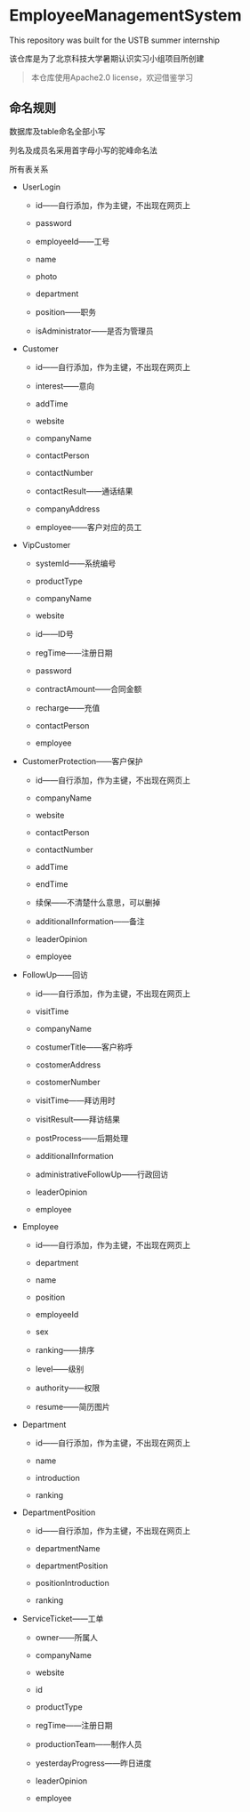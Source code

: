 # EmployeeManagementSystem
This repository was built for the USTB summer internship

该仓库是为了北京科技大学暑期认识实习小组项目所创建



> 本仓库使用Apache2.0 license，欢迎借鉴学习



## 命名规则

数据库及table命名全部小写

列名及成员名采用首字母小写的驼峰命名法

所有表关系

- UserLogin

  - id——自行添加，作为主键，不出现在网页上

  - password

  - employeeId——工号

  - name

  - photo

  - department

  - position——职务

  - isAdministrator——是否为管理员

- Customer

  - id——自行添加，作为主键，不出现在网页上

  - interest——意向

  - addTime

  - website

  - companyName

  - contactPerson

  - contactNumber

  - contactResult——通话结果

  - companyAddress

  - employee——客户对应的员工

- VipCustomer

  - systemId——系统编号

  - productType

  - companyName

  - website

  - id——ID号

  - regTime——注册日期

  - password

  - contractAmount——合同金额

  - recharge——充值

  - contactPerson

  - employee

- CustomerProtection——客户保护

  - id——自行添加，作为主键，不出现在网页上

  - companyName

  - website

  - contactPerson

  - contactNumber

  - addTime

  - endTime

  - 续保——不清楚什么意思，可以删掉

  - additionalInformation——备注

  - leaderOpinion

  - employee

- FollowUp——回访

  - id——自行添加，作为主键，不出现在网页上

  - visitTime

  - companyName

  - costumerTitle——客户称呼

  - costomerAddress

  - costomerNumber

  - visitTime——拜访用时

  - visitResult——拜访结果

  - postProcess——后期处理

  - additionalInformation

  - administrativeFollowUp——行政回访

  - leaderOpinion

  - employee

- Employee

  - id——自行添加，作为主键，不出现在网页上

  - department

  - name

  - position

  - employeeId

  - sex

  - ranking——排序

  - level——级别

  - authority——权限

  - resume——简历图片

- Department

  - id——自行添加，作为主键，不出现在网页上

  - name

  - introduction

  - ranking

- DepartmentPosition

  - id——自行添加，作为主键，不出现在网页上

  - departmentName

  - departmentPosition

  - positionIntroduction

  - ranking

- ServiceTicket——工单

  - owner——所属人

  - companyName

  - website

  - id

  - productType

  - regTime——注册日期

  - productionTeam——制作人员

  - yesterdayProgress——昨日进度

  - leaderOpinion

  - employee

